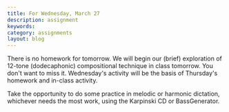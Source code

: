 ```yaml
---
title: For Wednesday, March 27
description: assignment
keywords: 
category: assignments
layout: blog
---
```


There is no homework for tomorrow. We will begin our (brief) exploration of 12-tone (dodecaphonic) compositional technique in class tomorrow. You don't want to miss it. Wednesday's activity will be the basis of Thursday's homework and in-class activity.

Take the opportunity to do some practice in melodic or harmonic dictation, whichever needs the most work, using the Karpinski CD or BassGenerator.